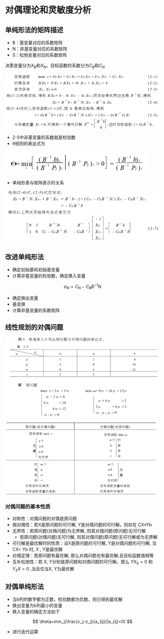 # 对偶理论和灵敏度分析

## 单纯形法的矩阵描述

- B：基变量对应的系数矩阵
- N：非基变量对应的系数矩阵
- S：松弛变量对应的系数矩阵

决策变量分为$X_B$和$X_N$，目标函数的系数分为$C_B$和$C_N$

![1569833065451](ch3.assets/1569833065451.png)

- 2-5中非基变量的系数就是检验数
- θ规则的表达式为

![1569833655912](ch3.assets/1569833655912.png)

- 单纯形表与矩阵表示的关系

![1569833788332](ch3.assets/1569833788332.png)

## 改进单纯形法

- 确定初始基和初始基变量
- 计算非基变量的检验数，确定换入变量

$$
\sigma_N = C_N - C_BB^{-1}N
$$

- 确定换出变量
- 基变换
- 计算非基变量的系数矩阵

## 线性规划的对偶问题

![1570870071028](ch3.assets/1570870071028.png)

![1570870164083](ch3.assets/1570870164083.png)

### 对偶问题的基本性质

- 对称性：对偶问题的对偶是原问题
- 弱对偶性：若X是原问题的可行解, Y是对偶问题的可行解。则存在 CX≤Yb
- 无界性：若原问题(对偶问题)为无界解, 则其对偶问题(原问题)无可行解
  - 若原问题(对偶问题)无可行解, 则其对偶问题(原问题)无可行解或为无界解
- 可行解是最优解时的性质：设X是原问题的可行解, Y是对偶问题的可行解, 当CX= Yb 时, X , Y是最优解
- 对偶定理：若原问题有最优解, 那么对偶问题也有最优解;且目标函数值相等
- 互补松弛性：若 X, Y分别是原问题和对偶问题的可行解。那么 $YX_S = 0$ 和$Y_SX = 0$ ,当且仅当X, Y为最优解

## 对偶单纯形法

- 当b列的数字都为正数，检验数都为负数，则已得到最优解
- 换出变量为b列最小的变量
- 换入变量的确定方法如下

$$
\theta=min_j(\frac{c_j-z_j}{a_{ij}}|a_{ij}<0)
$$

- 进行迭代运算